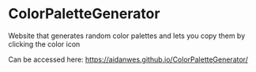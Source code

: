 # ColorPaletteGenerator
Website that generates random color palettes and lets you copy them by clicking the color icon

Can be accessed here: https://aidanwes.github.io/ColorPaletteGenerator/
